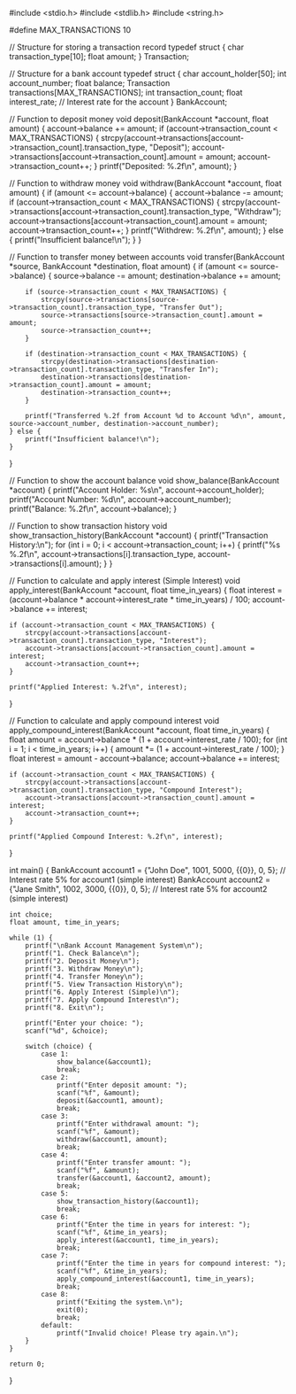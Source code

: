 #include <stdio.h>
#include <stdlib.h>
#include <string.h>

#define MAX_TRANSACTIONS 10

// Structure for storing a transaction record
typedef struct {
    char transaction_type[10];
    float amount;
} Transaction;

// Structure for a bank account
typedef struct {
    char account_holder[50];
    int account_number;
    float balance;
    Transaction transactions[MAX_TRANSACTIONS];
    int transaction_count;
    float interest_rate;  // Interest rate for the account
} BankAccount;

// Function to deposit money
void deposit(BankAccount *account, float amount) {
    account->balance += amount;
    if (account->transaction_count < MAX_TRANSACTIONS) {
        strcpy(account->transactions[account->transaction_count].transaction_type, "Deposit");
        account->transactions[account->transaction_count].amount = amount;
        account->transaction_count++;
    }
    printf("Deposited: %.2f\n", amount);
}

// Function to withdraw money
void withdraw(BankAccount *account, float amount) {
    if (amount <= account->balance) {
        account->balance -= amount;
        if (account->transaction_count < MAX_TRANSACTIONS) {
            strcpy(account->transactions[account->transaction_count].transaction_type, "Withdraw");
            account->transactions[account->transaction_count].amount = amount;
            account->transaction_count++;
        }
        printf("Withdrew: %.2f\n", amount);
    } else {
        printf("Insufficient balance!\n");
    }
}

// Function to transfer money between accounts
void transfer(BankAccount *source, BankAccount *destination, float amount) {
    if (amount <= source->balance) {
        source->balance -= amount;
        destination->balance += amount;

        if (source->transaction_count < MAX_TRANSACTIONS) {
            strcpy(source->transactions[source->transaction_count].transaction_type, "Transfer Out");
            source->transactions[source->transaction_count].amount = amount;
            source->transaction_count++;
        }

        if (destination->transaction_count < MAX_TRANSACTIONS) {
            strcpy(destination->transactions[destination->transaction_count].transaction_type, "Transfer In");
            destination->transactions[destination->transaction_count].amount = amount;
            destination->transaction_count++;
        }

        printf("Transferred %.2f from Account %d to Account %d\n", amount, source->account_number, destination->account_number);
    } else {
        printf("Insufficient balance!\n");
    }
}

// Function to show the account balance
void show_balance(BankAccount *account) {
    printf("Account Holder: %s\n", account->account_holder);
    printf("Account Number: %d\n", account->account_number);
    printf("Balance: %.2f\n", account->balance);
}

// Function to show transaction history
void show_transaction_history(BankAccount *account) {
    printf("Transaction History:\n");
    for (int i = 0; i < account->transaction_count; i++) {
        printf("%s %.2f\n", account->transactions[i].transaction_type, account->transactions[i].amount);
    }
}

// Function to calculate and apply interest (Simple Interest)
void apply_interest(BankAccount *account, float time_in_years) {
    float interest = (account->balance * account->interest_rate * time_in_years) / 100;
    account->balance += interest;

    if (account->transaction_count < MAX_TRANSACTIONS) {
        strcpy(account->transactions[account->transaction_count].transaction_type, "Interest");
        account->transactions[account->transaction_count].amount = interest;
        account->transaction_count++;
    }

    printf("Applied Interest: %.2f\n", interest);
}

// Function to calculate and apply compound interest
void apply_compound_interest(BankAccount *account, float time_in_years) {
    float amount = account->balance * (1 + account->interest_rate / 100);
    for (int i = 1; i < time_in_years; i++) {
        amount *= (1 + account->interest_rate / 100);
    }
    float interest = amount - account->balance;
    account->balance += interest;

    if (account->transaction_count < MAX_TRANSACTIONS) {
        strcpy(account->transactions[account->transaction_count].transaction_type, "Compound Interest");
        account->transactions[account->transaction_count].amount = interest;
        account->transaction_count++;
    }

    printf("Applied Compound Interest: %.2f\n", interest);
}

int main() {
    BankAccount account1 = {"John Doe", 1001, 5000, {{0}}, 0, 5};  // Interest rate 5% for account1 (simple interest)
    BankAccount account2 = {"Jane Smith", 1002, 3000, {{0}}, 0, 5}; // Interest rate 5% for account2 (simple interest)

    int choice;
    float amount, time_in_years;

    while (1) {
        printf("\nBank Account Management System\n");
        printf("1. Check Balance\n");
        printf("2. Deposit Money\n");
        printf("3. Withdraw Money\n");
        printf("4. Transfer Money\n");
        printf("5. View Transaction History\n");
        printf("6. Apply Interest (Simple)\n");
        printf("7. Apply Compound Interest\n");
        printf("8. Exit\n");

        printf("Enter your choice: ");
        scanf("%d", &choice);

        switch (choice) {
            case 1:
                show_balance(&account1);
                break;
            case 2:
                printf("Enter deposit amount: ");
                scanf("%f", &amount);
                deposit(&account1, amount);
                break;
            case 3:
                printf("Enter withdrawal amount: ");
                scanf("%f", &amount);
                withdraw(&account1, amount);
                break;
            case 4:
                printf("Enter transfer amount: ");
                scanf("%f", &amount);
                transfer(&account1, &account2, amount);
                break;
            case 5:
                show_transaction_history(&account1);
                break;
            case 6:
                printf("Enter the time in years for interest: ");
                scanf("%f", &time_in_years);
                apply_interest(&account1, time_in_years);
                break;
            case 7:
                printf("Enter the time in years for compound interest: ");
                scanf("%f", &time_in_years);
                apply_compound_interest(&account1, time_in_years);
                break;
            case 8:
                printf("Exiting the system.\n");
                exit(0);
                break;
            default:
                printf("Invalid choice! Please try again.\n");
        }
    }

    return 0;
}
